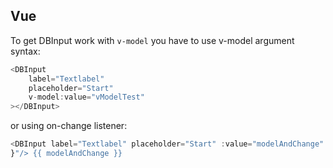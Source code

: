 ## Vue

To get DBInput work with `v-model` you have to use v-model argument syntax:

```ts
<DBInput
	label="Textlabel"
	placeholder="Start"
	v-model:value="vModelTest"
></DBInput>
```

or using on-change listener:

```ts
<DBInput label="Textlabel" placeholder="Start" :value="modelAndChange" :on-change="($event) => { modelAndChange = $event.target.value;
}"/> {{ modelAndChange }}
```
